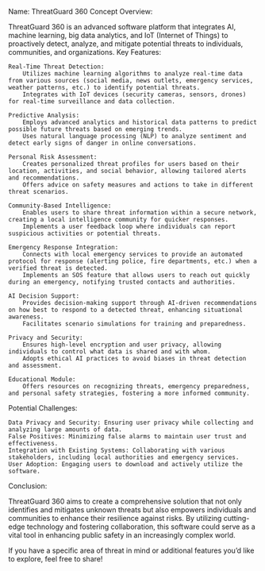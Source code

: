 Name: ThreatGuard 360
Concept Overview:

ThreatGuard 360 is an advanced software platform that integrates AI, machine learning, big data analytics, and IoT (Internet of Things) to proactively detect, analyze, and mitigate potential threats to individuals, communities, and organizations.
Key Features:

    Real-Time Threat Detection:
        Utilizes machine learning algorithms to analyze real-time data from various sources (social media, news outlets, emergency services, weather patterns, etc.) to identify potential threats.
        Integrates with IoT devices (security cameras, sensors, drones) for real-time surveillance and data collection.

    Predictive Analysis:
        Employs advanced analytics and historical data patterns to predict possible future threats based on emerging trends.
        Uses natural language processing (NLP) to analyze sentiment and detect early signs of danger in online conversations.

    Personal Risk Assessment:
        Creates personalized threat profiles for users based on their location, activities, and social behavior, allowing tailored alerts and recommendations.
        Offers advice on safety measures and actions to take in different threat scenarios.

    Community-Based Intelligence:
        Enables users to share threat information within a secure network, creating a local intelligence community for quicker responses.
        Implements a user feedback loop where individuals can report suspicious activities or potential threats.

    Emergency Response Integration:
        Connects with local emergency services to provide an automated protocol for response (alerting police, fire departments, etc.) when a verified threat is detected.
        Implements an SOS feature that allows users to reach out quickly during an emergency, notifying trusted contacts and authorities.

    AI Decision Support:
        Provides decision-making support through AI-driven recommendations on how best to respond to a detected threat, enhancing situational awareness.
        Facilitates scenario simulations for training and preparedness.

    Privacy and Security:
        Ensures high-level encryption and user privacy, allowing individuals to control what data is shared and with whom.
        Adopts ethical AI practices to avoid biases in threat detection and assessment.

    Educational Module:
        Offers resources on recognizing threats, emergency preparedness, and personal safety strategies, fostering a more informed community.

Potential Challenges:

    Data Privacy and Security: Ensuring user privacy while collecting and analyzing large amounts of data.
    False Positives: Minimizing false alarms to maintain user trust and effectiveness.
    Integration with Existing Systems: Collaborating with various stakeholders, including local authorities and emergency services.
    User Adoption: Engaging users to download and actively utilize the software.

Conclusion:

ThreatGuard 360 aims to create a comprehensive solution that not only identifies and mitigates unknown threats but also empowers individuals and communities to enhance their resilience against risks. By utilizing cutting-edge technology and fostering collaboration, this software could serve as a vital tool in enhancing public safety in an increasingly complex world. 

If you have a specific area of threat in mind or additional features you’d like to explore, feel free to share!
